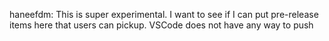 haneefdm: This is super experimental. I want to see if I can put pre-release items here that users
can pickup. VSCode does not have any way to push 
